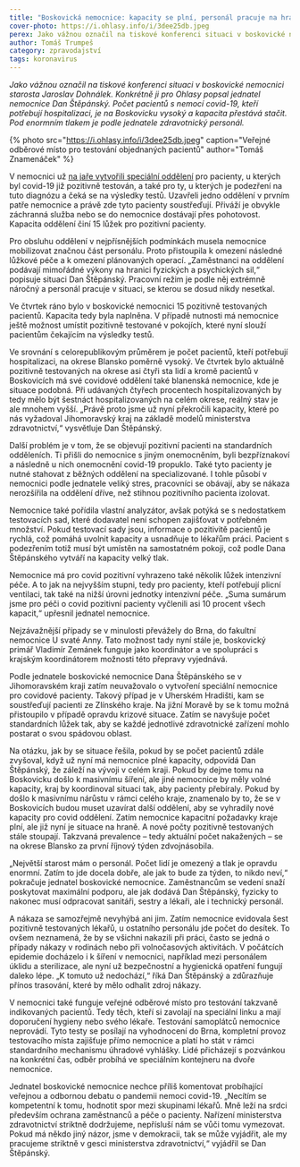 ```yaml
---
title: "Boskovická nemocnice: kapacity se plní, personál pracuje na hranici sil"
cover-photo: https://i.ohlasy.info/i/3dee25db.jpeg
perex: Jako vážnou označil na tiskové konferenci situaci v boskovické nemocnici starosta Jaroslav Dohnálek. Konkrétně ji pro Ohlasy popsal jednatel nemocnice Dan Štěpánský.
author: Tomáš Trumpeš
category: zpravodajství
tags: koronavirus
---
```


*Jako vážnou označil na tiskové konferenci situaci v boskovické nemocnici starosta Jaroslav Dohnálek. Konkrétně ji pro Ohlasy popsal jednatel nemocnice Dan Štěpánský. Počet pacientů s nemocí covid-19, kteří potřebují hospitalizaci, je na Boskovicku vysoký a kapacita přestává stačit. Pod enormním tlakem je podle jednatele zdravotnický personál.*

{% photo src="https://i.ohlasy.info/i/3dee25db.jpeg" caption="Veřejné odběrové místo pro testování objednaných pacientů" author="Tomáš Znamenáček" %}

V nemocnici už [na jaře vytvořili speciální oddělení](https://ohlasy.info/clanky/2020/03/rozhovor-stepansky.html) pro pacienty, u kterých byl covid-19 již pozitivně testován, a také pro ty, u kterých je podezření na tuto diagnózu a čeká se na výsledky testů. Uzavřeli jedno oddělení v prvním patře nemocnice a právě zde tyto pacienty soustřeďují. Přiváží je obvykle záchranná služba nebo se do nemocnice dostávají přes pohotovost. Kapacita oddělení činí 15 lůžek pro pozitivní pacienty.

Pro obsluhu oddělení v nejpřísnějších podmínkách musela nemocnice mobilizovat značnou část personálu. Proto přistoupila k omezení následné lůžkové péče a k omezení plánovaných operací. „Zaměstnanci na oddělení podávají mimořádné výkony na hranici fyzických a psychických sil,“ popisuje situaci Dan Štěpánský. Pracovní režim je podle něj extrémně náročný a personál pracuje v situaci, se kterou se dosud nikdy nesetkal.

Ve čtvrtek ráno bylo v boskovické nemocnici 15 pozitivně testovaných pacientů. Kapacita tedy byla naplněna. V případě nutnosti má nemocnice ještě možnost umístit pozitivně testované v pokojích, které nyní slouží pacientům čekajícím na výsledky testů.

Ve srovnání s celorepublikovým průměrem je počet pacientů, kteří potřebují hospitalizaci, na okrese Blansko poměrně vysoký. Ve čtvrtek bylo aktuálně pozitivně testovaných na okrese asi čtyři sta lidí a kromě pacientů v Boskovicích má své covidové oddělení také blanenská nemocnice, kde je situace podobná. Při udávaných čtyřech procentech hospitalizovaných by tedy mělo být šestnáct hospitalizovaných na celém okrese, reálný stav je ale mnohem vyšší. „Právě proto jsme už nyní překročili kapacity, které po nás vyžadoval Jihomoravský kraj na základě modelů ministerstva zdravotnictví,“ vysvětluje Dan Štěpánský.

Další problém je v tom, že se objevují pozitivní pacienti na standardních odděleních. Ti přišli do nemocnice s jiným onemocněním, byli bezpříznakoví a následně u nich onemocnění covid-19 propuklo. Také tyto pacienty je nutné stahovat z běžných oddělení na specializované. I tohle působí v nemocnici podle jednatele veliký stres, pracovníci se obávají, aby se nákaza nerozšířila na oddělení dříve, než stihnou pozitivního pacienta izolovat.

Nemocnice také pořídila vlastní analyzátor, avšak potýká se s nedostatkem testovacích sad, které dodavatel není schopen zajišťovat v potřebném množství. Pokud testovací sady jsou, informace o pozitivitě pacientů je rychlá, což pomáhá uvolnit kapacity a usnadňuje to lékařům práci. Pacient s podezřením totiž musí být umístěn na samostatném pokoji, což podle Dana Štěpánského vytváří na kapacity velký tlak. 

Nemocnice má pro covid pozitivní vyhrazeno také několik lůžek intenzivní péče. A to jak na nejvyšším stupni, tedy pro pacienty, kteří potřebují plicní ventilaci, tak také na nižší úrovni jednotky intenzivní péče. „Suma sumárum jsme pro péči o covid pozitivní pacienty vyčlenili asi 10 procent všech kapacit,“ upřesnil jednatel nemocnice.

Nejzávažnější případy se v minulosti převážely do Brna, do fakultní nemocnice U svaté Anny. Tato možnost tady nyní stále je, boskovický primář Vladimír Zemánek funguje jako koordinátor a ve spolupráci s krajským koordinátorem možnosti této přepravy vyjednává. 

Podle jednatele boskovické nemocnice Dana Štěpánského se v Jihomoravském kraji zatím neuvažovalo o vytvoření speciální nemocnice pro covidové pacienty. Takový případ je v Uherském Hradišti, kam se soustřeďují pacienti ze Zlínského kraje. Na jižní Moravě by se k tomu možná přistoupilo v případě opravdu krizové situace. Zatím se navyšuje počet standardních lůžek tak, aby se každé jednotlivé zdravotnické zařízení mohlo postarat o svou spádovou oblast.

Na otázku, jak by se situace řešila, pokud by se počet pacientů zdále zvyšoval, když už nyní má nemocnice plné kapacity, odpovídá Dan Štěpánský, že záleží na vývoji v celém kraji. Pokud by dejme tomu na Boskovicku došlo k masivnímu šíření, ale jiné nemocnice by měly volné kapacity, kraj by koordinoval situaci tak, aby pacienty přebíraly. Pokud by došlo k masivnímu nárůstu v rámci celého kraje, znamenalo by to, že se v Boskovicích budou muset uzavírat další oddělení, aby se vyhradily nové kapacity pro covid oddělení. Zatím nemocnice kapacitní požadavky kraje plní, ale již nyní je situace na hraně. A nové počty pozitivně testovaných stále stoupají. Takzvaná prevalence – tedy aktuální počet nakažených – se na okrese Blansko za první říjnový týden zdvojnásobila.

„Největší starost mám o personál. Počet lidí je omezený a tlak je opravdu enormní. Zatím to jde docela dobře, ale jak to bude za týden, to nikdo neví,“ pokračuje jednatel boskovické nemocnice. Zaměstnancům se vedení snaží poskytovat maximální podporu, ale jak dodává Dan Štěpánský, fyzicky to nakonec musí odpracovat sanitáři, sestry a lékaři, ale i technický personál.

A nákaza se samozřejmě nevyhýbá ani jim. Zatím nemocnice evidovala šest pozitivně testovaných lékařů, u ostatního personálu jde počet do desítek. To ovšem neznamená, že by se všichni nakazili při práci, často se jedná o případy nákazy v rodinách nebo při volnočasových aktivitách. V počátcích epidemie docházelo i k šíření v nemocnici, například mezi personálem úklidu a sterilizace, ale nyní už bezpečnostní a hygienická opatření fungují daleko lépe. „K tomuto už nedochází,“ říká Dan Štěpánský a zdůrazňuje přínos trasování, které by mělo odhalit zdroj nákazy.

V nemocnici také funguje veřejné odběrové místo pro testování takzvaně indikovaných pacientů. Tedy těch, kteří si zavolají na speciální linku a mají doporučení hygieny nebo svého lékaře. Testování samoplátců nemocnice neprovádí. Tyto testy se posílají na vyhodnocení do Brna, kompletní provoz testovacího místa zajišťuje přímo nemocnice a platí ho stát v rámci standardního mechanismu úhradové vyhlášky. Lidé přicházejí s pozvánkou na konkrétní čas, odběr probíhá ve speciálním kontejneru na dvoře nemocnice.

Jednatel boskovické nemocnice nechce příliš komentovat probíhající veřejnou a odbornou debatu o pandemii nemoci covid-19. „Necítím se kompetentní k tomu, hodnotit spor mezi skupinami lékařů. Mně leží na srdci především ochrana zaměstnanců a péče o pacienty. Nařízení ministerstva zdravotnictví striktně dodržujeme, nepřísluší nám se vůči tomu vymezovat. Pokud má někdo jiný názor, jsme v demokracii, tak se může vyjádřit, ale my pracujeme striktně v gesci ministerstva zdravotnictví,“ vyjádřil se Dan Štěpánský.
